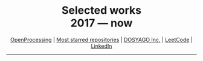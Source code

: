 <h1 align=center>Selected works<br>2017 &mdash; now</h1>

<!--
<p align=center>
  <img align=center alt="github rating stats graphic with alternate metrics" src="https://github-readme-stats.vercel.app/api?username=crisdosyago&show_icons=true&theme=blueberry&hide_border=true&count_private=true">
</p>
-->

<p align=center>
<a href=https://openprocessing.org/user/15252?view=sketches>OpenProcessing</a> | <a href=https://github.com/00000o1?tab=repositories&q=&type=&language=&sort=stargazers>Most starred repositories</a> | <a href=https://dosyago.com>DOSYAGO Inc.</a> | <a href=https://leetcode.com/dosyago/>LeetCode</a> | <a href=https://linkedin.com/in/cris-dosyago>LinkedIn</a> 
</p>

<hr>

